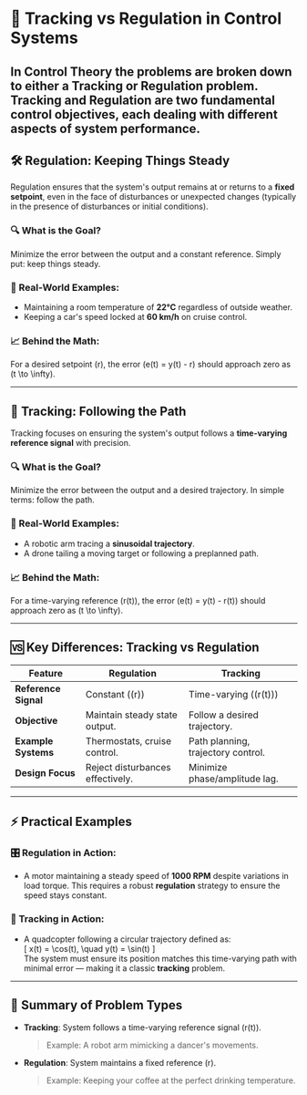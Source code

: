 # 🎯 Tracking vs Regulation in Control Systems

In Control Theory the problems are broken down to either a **Tracking** or **Regulation** problem. **Tracking** and **Regulation** are two fundamental control objectives, each dealing with different aspects of system performance.
---

## 🛠️ Regulation: Keeping Things Steady
Regulation ensures that the system's output remains at or returns to a **fixed setpoint**, even in the face of disturbances or unexpected changes (typically in the presence of disturbances or initial conditions).

### 🔍 What is the Goal?  
Minimize the error between the output and a constant reference. Simply put: keep things steady.

### 🌟 Real-World Examples:
- Maintaining a room temperature of **22°C** regardless of outside weather.  
- Keeping a car's speed locked at **60 km/h** on cruise control.

### 📈 Behind the Math:
For a desired setpoint \(r\), the error \(e(t) = y(t) - r\) should approach zero as \(t \to \infty\).

---

## 🚀 Tracking: Following the Path  
Tracking focuses on ensuring the system's output follows a **time-varying reference signal** with precision.

### 🔍 What is the Goal?  
Minimize the error between the output and a desired trajectory. In simple terms: follow the path.

### 🌟 Real-World Examples:
- A robotic arm tracing a **sinusoidal trajectory**.  
- A drone tailing a moving target or following a preplanned path.

### 📈 Behind the Math:
For a time-varying reference \(r(t)\), the error \(e(t) = y(t) - r(t)\) should approach zero as \(t \to \infty\).

---

## 🆚 Key Differences: Tracking vs Regulation

| **Feature**           | **Regulation**                       | **Tracking**                          |
|------------------------|---------------------------------------|---------------------------------------|
| **Reference Signal**   | Constant (\(r\))                    | Time-varying (\(r(t)\))               |
| **Objective**          | Maintain steady state output.         | Follow a desired trajectory.          |
| **Example Systems**    | Thermostats, cruise control.          | Path planning, trajectory control.    |
| **Design Focus**       | Reject disturbances effectively.      | Minimize phase/amplitude lag.         |

---

## ⚡ Practical Examples

### 🎛️ Regulation in Action:
- A motor maintaining a steady speed of **1000 RPM** despite variations in load torque. This requires a robust **regulation** strategy to ensure the speed stays constant.

### 📡 Tracking in Action:
- A quadcopter following a circular trajectory defined as:  
  \[
  x(t) = \cos(t), \quad y(t) = \sin(t)
  \]  
  The system must ensure its position matches this time-varying path with minimal error — making it a classic **tracking** problem.

---

## 📝 Summary of Problem Types
- **Tracking**: System follows a time-varying reference signal \(r(t)\).  
  > Example: A robot arm mimicking a dancer's movements.  

- **Regulation**: System maintains a fixed reference \(r\).  
  > Example: Keeping your coffee at the perfect drinking temperature.  
